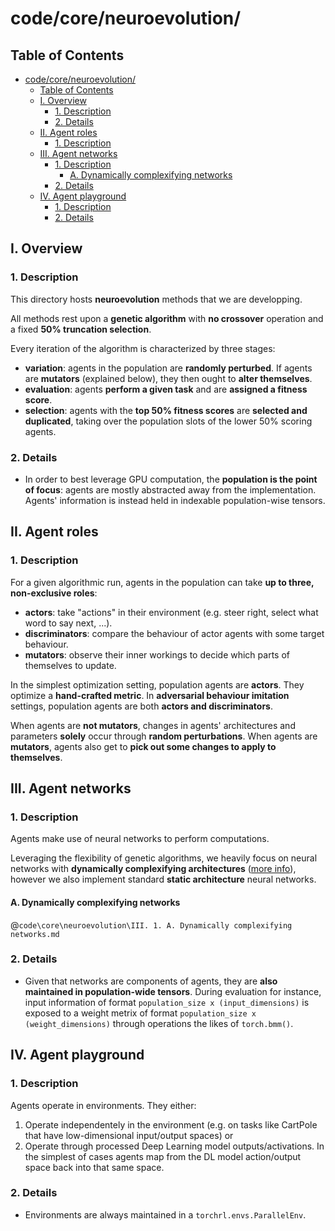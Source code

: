 # code/core/neuroevolution/

## Table of Contents
- [code/core/neuroevolution/](#codecoreneuroevolution)
  - [Table of Contents](#table-of-contents)
  - [I. Overview](#i-overview)
    - [1. Description](#1-description)
    - [2. Details](#2-details)
  - [II. Agent roles](#ii-agent-roles)
    - [1. Description](#1-description-1)
  - [III. Agent networks](#iii-agent-networks)
    - [1. Description](#1-description-2)
      - [A. Dynamically complexifying networks](#a-dynamically-complexifying-networks)
    - [2. Details](#2-details-1)
  - [IV. Agent playground](#iv-agent-playground)
    - [1. Description](#1-description-3)
    - [2. Details](#2-details-2)

## I. Overview

### 1. Description

This directory hosts **neuroevolution** methods that we are developping.

All methods rest upon a **genetic algorithm** with **no crossover** operation and a fixed **50% truncation selection**.

Every iteration of the algorithm is characterized by three stages:
- **variation**: agents in the population are **randomly perturbed**. If agents are **mutators** (explained below), they then ought to **alter themselves**.
- **evaluation**: agents **perform a given task** and are **assigned a fitness score**.
- **selection**: agents with the **top 50% fitness scores** are **selected and duplicated**, taking over the population slots of the lower 50% scoring agents.

### 2. Details

* In order to best leverage GPU computation, the **population is the point of focus**: agents are mostly abstracted away from the implementation. Agents' information is instead held in indexable population-wise tensors.

## II. Agent roles

### 1. Description

For a given algorithmic run, agents in the population can take **up to three, non-exclusive roles**:
- **actors**: take "actions" in their environment (e.g. steer right, select what word to say next, ...).
- **discriminators**: compare the behaviour of actor agents with some target behaviour.
- **mutators**: observe their inner workings to decide which parts of themselves to update.

In the simplest optimization setting, population agents are **actors**. They optimize a **hand-crafted metric**.
In **adversarial behaviour imitation** settings, population agents are both **actors and discriminators**.

When agents are **not mutators**, changes in agents' architectures and parameters **solely** occur through **random perturbations**.
When agents are **mutators**, agents also get to **pick out some changes to apply to themselves**.

## III. Agent networks

### 1. Description

Agents make use of neural networks to perform computations.

Leveraging the flexibility of genetic algorithms, we heavily focus on neural networks with **dynamically complexifying architectures** ([more info](#a-dynamically-complexifying-networks)), however we also implement standard **static architecture** neural networks.

#### A. Dynamically complexifying networks

@`code\core\neuroevolution\III. 1. A. Dynamically complexifying networks.md`

### 2. Details

* Given that networks are components of agents, they are **also maintained in population-wide tensors**. During evaluation for instance, input information of format `population_size x (input_dimensions)` is exposed to a weight metrix of format `population_size x (weight_dimensions)` through operations the likes of `torch.bmm()`.

## IV. Agent playground

### 1. Description

Agents operate in environments. They either:
1) Operate independentely in the environment (e.g. on tasks like CartPole that have low-dimensional input/output spaces)
or
2) Operate through processed Deep Learning model outputs/activations. In the simplest of cases agents map from the DL model action/output space back into that same space.

### 2. Details

* Environments are always maintained in a `torchrl.envs.ParallelEnv`.